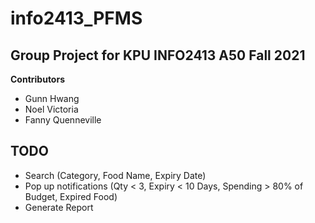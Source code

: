 # info2413_PFMS

## Group Project for KPU INFO2413 A50 Fall 2021
**Contributors**
- Gunn Hwang
- Noel Victoria
- Fanny Quenneville

## TODO
 - Search (Category, Food Name, Expiry Date)
 - Pop up notifications (Qty < 3, Expiry < 10 Days, Spending > 80% of Budget, Expired Food)
 - Generate Report

